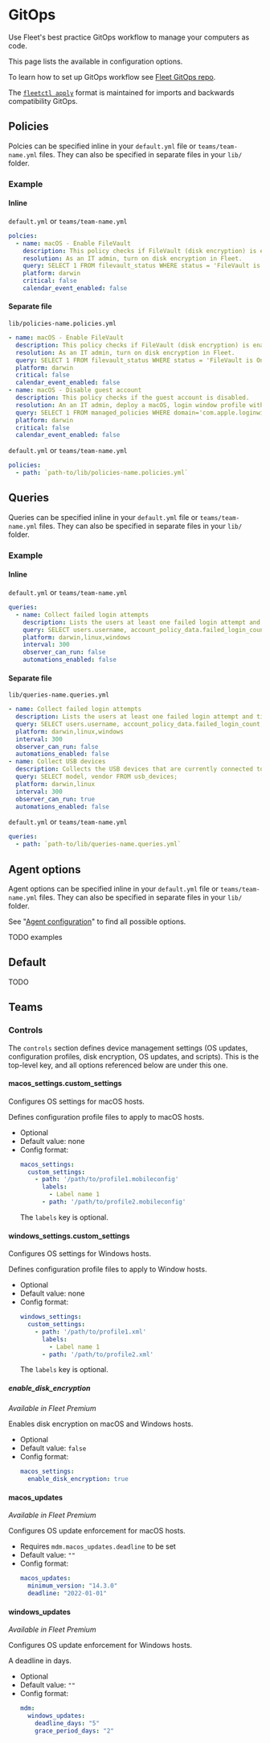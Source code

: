 # GitOps

Use Fleet's best practice GitOps workflow to manage your computers as code.

This page lists the available in configuration options.

To learn how to set up GitOps workflow see [Fleet GitOps repo](https://github.com/fleetdm/fleet-gitops).

The [`fleetctl apply`]((https://github.com/fleetdm/fleet/blob/main/docs/Contributing/Configuration-files.md)) format is maintained for imports and backwards compatibility GitOps.

## Policies

Polcies can be specified inline in your `default.yml` file or `teams/team-name.yml` files. They can also be specified in separate files in your `lib/` folder.

### Example

#### Inline
  
  `default.yml` or `teams/team-name.yml`

  ```yaml
  polcies:
    - name: macOS - Enable FileVault
      description: This policy checks if FileVault (disk encryption) is enabled.
      resolution: As an IT admin, turn on disk encryption in Fleet.
      query: SELECT 1 FROM filevault_status WHERE status = 'FileVault is On.';
      platform: darwin
      critical: false
      calendar_event_enabled: false
  ```

#### Separate file
 
`lib/policies-name.policies.yml`

```yaml
- name: macOS - Enable FileVault
  description: This policy checks if FileVault (disk encryption) is enabled.
  resolution: As an IT admin, turn on disk encryption in Fleet.
  query: SELECT 1 FROM filevault_status WHERE status = 'FileVault is On.';
  platform: darwin
  critical: false
  calendar_event_enabled: false
- name: macOS - Disable guest account
  description: This policy checks if the guest account is disabled.
  resolution: An an IT admin, deploy a macOS, login window profile with the DisableGuestAccount option set to true.
  query: SELECT 1 FROM managed_policies WHERE domain='com.apple.loginwindow' AND username = '' AND name='DisableGuestAccount' AND CAST(value AS INT) = 1;
  platform: darwin
  critical: false
  calendar_event_enabled: false
```

`default.yml` or `teams/team-name.yml`

```yaml
policies:
  - path: `path-to/lib/policies-name.policies.yml`
```

## Queries

Queries can be specified inline in your `default.yml` file or `teams/team-name.yml` files. They can also be specified in separate files in your `lib/` folder.

### Example

#### Inline
  
`default.yml` or `teams/team-name.yml`

```yaml
queries:
  - name: Collect failed login attempts
    description: Lists the users at least one failed login attempt and timestamp of failed login. Number of failed login attempts reset to zero after a user successfully logs in.
    query: SELECT users.username, account_policy_data.failed_login_count, account_policy_data.failed_login_timestamp FROM users INNER JOIN account_policy_data using (uid) WHERE account_policy_data.failed_login_count > 0;
    platform: darwin,linux,windows
    interval: 300
    observer_can_run: false
    automations_enabled: false
```

#### Separate file
 
`lib/queries-name.queries.yml`

```yaml
- name: Collect failed login attempts
  description: Lists the users at least one failed login attempt and timestamp of failed login. Number of failed login attempts reset to zero after a user successfully logs in.
  query: SELECT users.username, account_policy_data.failed_login_count, account_policy_data.failed_login_timestamp FROM users INNER JOIN account_policy_data using (uid) WHERE account_policy_data.failed_login_count > 0;
  platform: darwin,linux,windows
  interval: 300
  observer_can_run: false
  automations_enabled: false
- name: Collect USB devices
  description: Collects the USB devices that are currently connected to macOS and Linux hosts.
  query: SELECT model, vendor FROM usb_devices;
  platform: darwin,linux
  interval: 300
  observer_can_run: true
  automations_enabled: false
```

`default.yml` or `teams/team-name.yml`

```yaml
queries:
  - path: `path-to/lib/queries-name.queries.yml`
```

## Agent options

Agent options can be specified inline in your `default.yml` file or `teams/team-name.yml` files. They can also be specified in separate files in your `lib/` folder.

See "[Agent configuration](https://fleetdm.com/docs/configuration/agent-configuration)" to find all possible options.

TODO examples

## Default

TODO

## Teams

### Controls

The `controls` section defines device management settings (OS updates, configuration profiles, disk encryption, OS updates, and scripts). This is the top-level key, and all options referenced below are under this one.

#### macos_settings.custom_settings

Configures OS settings for macOS hosts.

Defines configuration profile files to apply to macOS hosts.

- Optional
- Default value: none
- Config format:
  ```yaml
  macos_settings:
    custom_settings:
      - path: '/path/to/profile1.mobileconfig'
        labels:
          - Label name 1
        - path: '/path/to/profile2.mobileconfig'
  ```
  The `labels` key is optional.

#### windows_settings.custom_settings

Configures OS settings for Windows hosts.

Defines configuration profile files to apply to Window hosts.

- Optional
- Default value: none
- Config format:
  ```yaml
  windows_settings:
    custom_settings:
      - path: '/path/to/profile1.xml'
        labels:
          - Label name 1
        - path: '/path/to/profile2.xml'
  ```
  The `labels` key is optional.

##### enable​_disk​_encryption

_Available in Fleet Premium_

Enables disk encryption on macOS and Windows hosts.

- Optional
- Default value: `false`
- Config format:
  ```yaml
  macos_settings:
    enable_disk_encryption: true
  ```

#### macos​_updates

_Available in Fleet Premium_

Configures OS update enforcement for macOS hosts.

- Requires `mdm.macos_updates.deadline` to be set  
- Default value: `""`
- Config format:
  ```yaml
  macos_updates:
    minimum_version: "14.3.0"
    deadline: "2022-01-01"
  ```

#### windows​_updates

_Available in Fleet Premium_

Configures OS update enforcement for Windows hosts.

A deadline in days.

- Optional
- Default value: `""`
- Config format:
  ```yaml
  mdm:
    windows_updates:
      deadline_days: "5"
      grace_period_days: "2"
  ```

